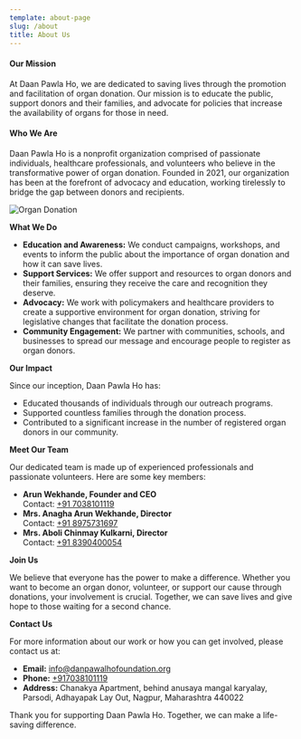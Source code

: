 ```yaml
---
template: about-page
slug: /about
title: About Us
---
```

#### Our Mission

At Daan Pawla Ho, we are dedicated to saving lives through the promotion and facilitation of organ donation. Our mission is to educate the public, support donors and their families, and advocate for policies that increase the availability of organs for those in need.

#### Who We Are

Daan Pawla Ho is a nonprofit organization comprised of passionate individuals, healthcare professionals, and volunteers who believe in the transformative power of organ donation. Founded in 2021, our organization has been at the forefront of advocacy and education, working tirelessly to bridge the gap between donors and recipients. 

![Organ Donation](/assets/heart-8691778_1280.jpg "Organ Donation")

**What We Do**

* **Education and Awareness:** We conduct campaigns, workshops, and events to inform the public about the importance of organ donation and how it can save lives.
* **Support Services:** We offer support and resources to organ donors and their families, ensuring they receive the care and recognition they deserve.
* **Advocacy:** We work with policymakers and healthcare providers to create a supportive environment for organ donation, striving for legislative changes that facilitate the donation process.
* **Community Engagement:** We partner with communities, schools, and businesses to spread our message and encourage people to register as organ donors.

**Our Impact**

Since our inception, Daan Pawla Ho has:

* Educated thousands of individuals through our outreach programs.
* Supported countless families through the donation process.
* Contributed to a significant increase in the number of registered organ donors in our community.

**Meet Our Team**

Our dedicated team is made up of experienced professionals and passionate volunteers. Here are some key members:

* **Arun Wekhande, Founder and CEO**\
  Contact: [+91 7038101119](tel:+917038101119)
* **Mrs. Anagha Arun Wekhande, Director** \
  Contact: [+91 8975731697](tel:+918975731697)
* **Mrs. Aboli Chinmay Kulkarni, Director**\
  Contact: [+91 8390400054](tel:+918390400054)

**Join Us**

We believe that everyone has the power to make a difference. Whether you want to become an organ donor, volunteer, or support our cause through donations, your involvement is crucial. Together, we can save lives and give hope to those waiting for a second chance.

**Contact Us**

For more information about our work or how you can get involved, please contact us at:

* **Email:** info@danpawalhofoundation.org
* **Phone:** [+917038101119](tel:+917038101119)
* **Address:** Chanakya Apartment, behind anusaya mangal karyalay, Parsodi, Adhayapak Lay Out, Nagpur, Maharashtra 440022

Thank you for supporting Daan Pawla Ho. Together, we can make a life-saving difference.